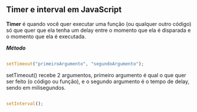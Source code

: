 ## **Timer e interval em JavaScript**

**Timer** é quando você quer executar uma função (ou qualquer outro código) só que quer que ela tenha um delay entre o momento que ela é disparada e o momento que ela é executada.

***Método*** 
~~~javascript

setTimeout("primeiroArgumento", "segundoArgumento");

~~~
setTimeout() recebe 2 argumentos, primeiro argumento é qual o que quer ser feito (o código ou função), e o segundo argumento é o tempo de delay, sendo em milisegundos.

~~~javascript

setInterval();

~~~